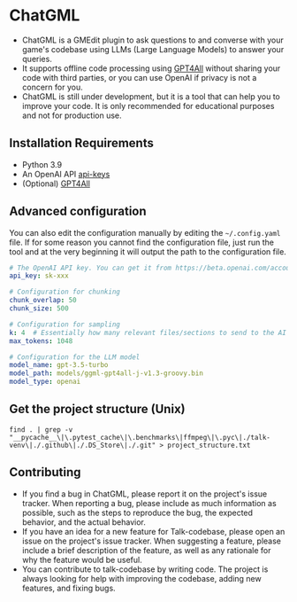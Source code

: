 # ChatGML
* ChatGML is a GMEdit plugin to ask questions to and converse with your game's codebase using LLMs (Large Language Models) to answer your queries.
* It supports offline code processing using [GPT4All](https://github.com/nomic-ai/gpt4all) without sharing your code with third parties, or you can use OpenAI if privacy is not a concern for you.
* ChatGML is still under development, but it is a tool that can help you to improve your code. It is only recommended for educational purposes and not for production use.

## Installation Requirements
* Python 3.9
* An OpenAI API [api-keys](https://platform.openai.com/account/api-keys)
* (Optional) [GPT4All](https://gpt4all.io) 

## Advanced configuration

You can also edit the configuration manually by editing the `~/.config.yaml` file.
If for some reason you cannot find the configuration file, just run the tool and at the very beginning it will output
the path to the configuration file.

```yaml
# The OpenAI API key. You can get it from https://beta.openai.com/account/api-keys
api_key: sk-xxx

# Configuration for chunking
chunk_overlap: 50
chunk_size: 500

# Configuration for sampling
k: 4  # Essentially how many relevant files/sections to send to the AI for context
max_tokens: 1048

# Configuration for the LLM model
model_name: gpt-3.5-turbo
model_path: models/ggml-gpt4all-j-v1.3-groovy.bin
model_type: openai
```

## Get the project structure (Unix)
```
find . | grep -v "__pycache__\|\.pytest_cache\|\.benchmarks\|ffmpeg\|\.pyc\|./talk-venv\|./.github\|./.DS_Store\|./.git" > project_structure.txt
```

## Contributing

* If you find a bug in ChatGML, please report it on the project's issue tracker. When reporting a bug, please include as much information as possible, such as the steps to reproduce the bug, the expected behavior, and the actual behavior.
* If you have an idea for a new feature for Talk-codebase, please open an issue on the project's issue tracker. When suggesting a feature, please include a brief description of the feature, as well as any rationale for why the feature would be useful.
* You can contribute to talk-codebase by writing code. The project is always looking for help with improving the codebase, adding new features, and fixing bugs.
